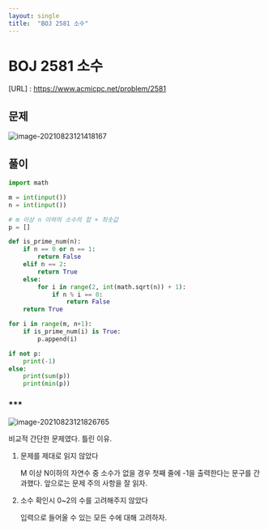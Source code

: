 ```yaml
---
layout: single
title:  "BOJ 2581 소수"
---
```




# BOJ 2581 소수

[URL] : https://www.acmicpc.net/problem/2581



## 문제

![image-20210823121418167](C:\Users\jiayan\AppData\Roaming\Typora\typora-user-images\image-20210823121418167.png)



## 풀이

```python
import math

m = int(input())
n = int(input())

# m 이상 n 이하의 소수의 합 + 최솟값
p = []

def is_prime_num(n):
	if n == 0 or n == 1:
		return False
	elif n == 2:
		return True
	else:
		for i in range(2, int(math.sqrt(n)) + 1):
			if n % i == 0:
				return False
	return True

for i in range(m, n+1):
	if is_prime_num(i) is True:
		p.append(i)

if not p:
	print(-1)
else:
	print(sum(p))
	print(min(p))
```





### ***

![image-20210823121826765](C:\Users\jiayan\AppData\Roaming\Typora\typora-user-images\image-20210823121826765.png)



비교적 간단한 문제였다. 틀린 이유.

1. 문제를 제대로 읽지 않았다

   M 이상 N이하의 자연수 중 소수가 없을 경우 첫째 줄에 -1을 출력한다는 문구를 간과했다. 앞으로는 문제 주의 사항을 잘 읽자.

2. 소수 확인시 0~2의 수를 고려해주지 않았다

   입력으로 들어올 수 있는 모든 수에 대해 고려하자.




